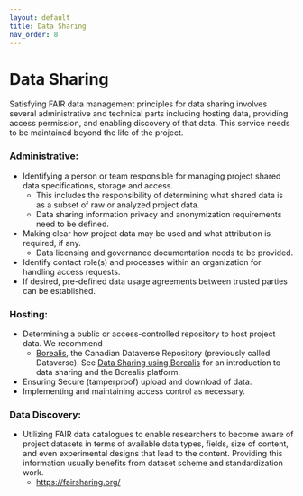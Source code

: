 ```yaml
---
layout: default
title: Data Sharing
nav_order: 8
---
```


# Data Sharing

Satisfying FAIR data management principles for data sharing involves several administrative and technical parts including hosting data, providing access permission, and enabling discovery of that data. This service needs to be maintained beyond the life of the project.

### Administrative:

* Identifying a person or team responsible for managing project shared data specifications, storage and access.
  * This includes the responsibility of determining what shared data is as a subset of raw or analyzed project data.
  * Data sharing information privacy and anonymization requirements need to be defined.
* Making clear how project data may be used and what attribution is required, if any.
  * Data licensing and governance documentation needs to be provided.
* Identify contact role(s) and processes within an organization for handling access requests.
* If desired, pre-defined data usage agreements between trusted parties can be established.
  
### Hosting:

* Determining a public or access-controlled repository to host project data. We recommend
  * [Borealis](https://borealisdata.ca/), the Canadian Dataverse Repository (previously called Dataverse).  See [Data Sharing using Borealis](https://learn.scholarsportal.info/modules/portage/dataverse-101-module-1/) for an introduction to data sharing and the Borealis platform.
* Ensuring Secure (tamperproof) upload and download of data.
* Implementing and maintaining access control as necessary.

### Data Discovery:

* Utilizing FAIR data catalogues to enable researchers to become aware of project datasets in terms of available data types, fields, size of content, and even experimental designs that lead to the content. Providing this information usually benefits from dataset scheme and standardization work.
  * https://fairsharing.org/
 

